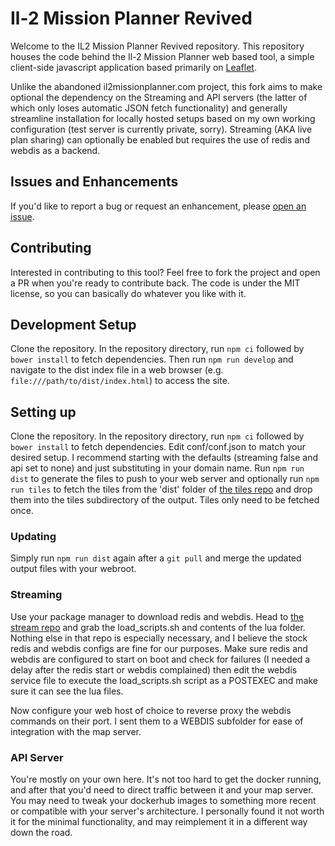 # Il-2 Mission Planner Revived

Welcome to the IL2 Mission Planner Revived repository. This repository houses the code behind the Il-2 Mission Planner web based tool, a simple client-side javascript application based primarily on [Leaflet](http://leafletjs.com/).

Unlike the abandoned il2missionplanner.com project, this fork aims to make optional the dependency on the Streaming and API servers (the latter of which only loses automatic JSON fetch functionality) and generally streamline installation for locally hosted setups based on my own working configuration (test server is currently private, sorry). Streaming (AKA live plan sharing) can optionally be enabled but requires the use of redis and webdis as a backend.

## Issues and Enhancements

If you'd like to report a bug or request an enhancement, please [open an issue](https://github.com/ServError/il2missionplanner.com/issues).

## Contributing

Interested in contributing to this tool? Feel free to fork the project and open a PR when you're ready to contribute back. The code is under the MIT license, so you can basically do whatever you like with it.

## Development Setup

Clone the repository. In the repository directory, run `npm ci` followed by `bower install` to fetch dependencies. Then run `npm run develop` and navigate to the dist index file in a web browser (e.g. `file:///path/to/dist/index.html`) to access the site.

## Setting up

Clone the repository. In the repository directory, run `npm ci` followed by `bower install` to fetch dependencies. Edit conf/conf.json to match your desired setup. I recommend starting with the defaults (streaming false and api set to none) and just substituting in your domain name. Run `npm run dist` to generate the files to push to your web server and optionally run `npm run tiles` to fetch the tiles from the 'dist' folder of [the tiles repo](https://github.com/ServError/tiles.il2missionplanner.com) and drop them into the tiles subdirectory of the output. Tiles only need to be fetched once.

### Updating
Simply run `npm run dist` again after a `git pull` and merge the updated output files with your webroot.

### Streaming

Use your package manager to download redis and webdis. Head to [the stream repo](https://github.com/ServError/stream.il2missionplanner.com) and grab the load_scripts.sh and contents of the lua folder. Nothing else in that repo is especially necessary, and I believe the stock redis and webdis configs are fine for our purposes. Make sure redis and webdis are configured to start on boot and check for failures (I needed a delay after the redis start or webdis complained) then edit the webdis service file to execute the load_scripts.sh script as a POSTEXEC and make sure it can see the lua files.

Now configure your web host of choice to reverse proxy the webdis commands on their port. I sent them to a WEBDIS subfolder for ease of integration with the map server.

### API Server

You're mostly on your own here. It's not too hard to get the docker running, and after that you'd need to direct traffic between it and your map server. You may need to tweak your dockerhub images to something more recent or compatible with your server's architecture. I personally found it not worth it for the minimal functionality, and may reimplement it in a different way down the road.
